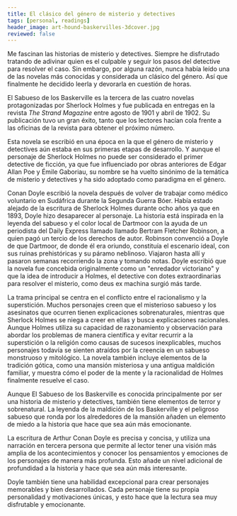 ```yaml
---
title: El clásico del género de misterio y detectives
tags: [personal, readings]
header_image: art-hound-baskervilles-3dcover.jpg
reviewed: false
---
```

Me fascinan las historias de misterio y detectives. Siempre he disfrutado tratando de adivinar quien es el culpable y seguir los pasos del detective para resolver el caso. Sin embargo, por alguna razón, nunca había leído una de las novelas más conocidas y considerada un clásico del género. Así que finalmente he decidido leerla y devorarla en cuestión de horas.

El Sabueso de los Baskerville es la tercera de las cuatro novelas protagonizadas por Sherlock Holmes y fue publicada en entregas en la revista *The Strand Magazine* entre agosto de 1901 y abril de 1902. Su publicación tuvo un gran éxito, tanto que los lectores hacían cola frente a las oficinas de la revista para obtener el próximo número.

Esta novela se escribió en una época en la que el género de misterio y detectives aún estaba en sus primeras etapas de desarrollo. Y aunque el personaje de Sherlock Holmes no puede ser considerado el primer detective de ficción, ya que fue influenciado por obras anteriores de Edgar Allan Poe y Émile Gaboriau, su nombre se ha vuelto sinónimo de la temática de misterio y detectives y ha sido adoptado como paradigma en el género.

Conan Doyle escribió la novela después de volver de trabajar como médico voluntario en Sudáfrica durante la Segunda Guerra Bóer. Había estado alejado de la escritura de Sherlock Holmes durante ocho años ya que en 1893, Doyle hizo desaparecer al personaje. La historia está inspirada en la leyenda del sabueso y el color local de Dartmoor con la ayuda de un periodista del Daily Express llamado llamado Bertram Fletcher Robinson, a quien pagó un tercio de los derechos de autor. Robinson convenció a Doyle de que Dartmoor, de donde él era oriundo, constituía el escenario ideal, con sus ruinas prehistóricas y su páramo neblinoso. Viajaron hasta allí y pasaron semanas recorriendo la zona y tomando notas. Doyle escribió que la novela fue concebida originalmente como un "enredador victoriano" y que la idea de introducir a Holmes, el detective con dotes extraordinarias para resolver el misterio, como deus ex machina surgió más tarde.

La trama principal se centra en el conflicto entre el racionalismo y la superstición. Muchos personajes creen que el misterioso sabueso y los asesinatos que ocurren tienen explicaciones sobrenaturales, mientras que Sherlock Holmes se niega a creer en ellas y busca explicaciones racionales. Aunque Holmes utiliza su capacidad de razonamiento y observación para abordar los problemas de manera científica y evitar recurrir a la superstición o la religión como causas de sucesos inexplicables, muchos personajes todavía se sienten atraídos por la creencia en un sabueso monstruoso y mitológico. La novela también incluye elementos de la tradición gótica, como una mansión misteriosa y una antigua maldición familiar, y muestra cómo el poder de la mente y la racionalidad de Holmes finalmente resuelve el caso.

Aunque El Sabueso de los Baskerville es conocida principalmente por ser una historia de misterio y detectives, también tiene elementos de terror y sobrenatural. La leyenda de la maldición de los Baskerville y el peligroso sabueso que ronda por los alrededores de la mansión añaden un elemento de miedo a la historia que hace que sea aún más emocionante. 

La escritura de Arthur Conan Doyle es precisa y concisa, y utiliza una narración en tercera persona que permite al lector tener una visión más amplia de los acontecimientos y conocer los pensamientos y emociones de los personajes de manera más profunda. Esto añade un nivel adicional de profundidad a la historia y hace que sea aún más interesante.

Doyle también tiene una habilidad excepcional para crear personajes memorables y bien desarrollados. Cada personaje tiene su propia personalidad y motivaciones únicas, y esto hace que la lectura sea muy disfrutable y emocionante. 
